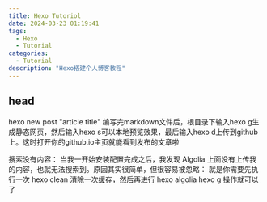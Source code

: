 ```yaml
---
title: Hexo Tutoriol
date: 2024-03-23 01:19:41
tags:
  - Hexo
  - Tutorial
categories:
  - Tutorial
description: "Hexo搭建个人博客教程"
---
```


## head

hexo new post "article title"
编写完markdown文件后，根目录下输入hexo g生成静态网页，然后输入hexo s可以本地预览效果，最后输入hexo d上传到github上。这时打开你的github.io主页就能看到发布的文章啦   

搜索没有内容：
当我一开始安装配置完成之后，我发现 Algolia 上面没有上传我的内容，也就无法搜索到。原因其实很简单，但很容易被忽略：
就是你需要先执行一次 hexo clean 清除一次缓存，然后再进行 hexo algolia hexo g 操作就可以了